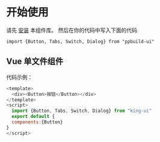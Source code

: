 # 开始使用

请先&nbsp;[安装](#/doc/install-build)&nbsp;本组件库。
然后在你的代码中写入下面的代码

```
import {Button, Tabs, Switch, Dialog} from "ppbuild-ui"
```

## Vue 单文件组件
代码示例：
```js
<template>
  <div><Button>按钮</Button></div>
</template>
<script>
  import {Button, Tabs, Switch, Dialog} from "king-ui"
  export default {
  components:{Button}
}
</script>
```
